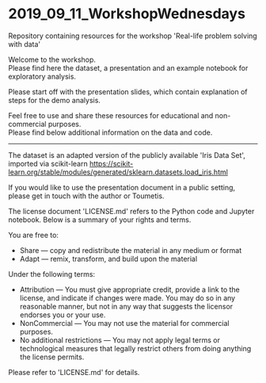 # 2019_09_11_WorkshopWednesdays
Repository containing resources for the workshop 'Real-life problem solving with data'

Welcome to the workshop.   
Please find here the dataset, a presentation and an example notebook for exploratory analysis.

Please start off with the presentation slides, which contain explanation of steps for the demo analysis.

Feel free to use and share these resources for educational and non-commercial purposes.   
Please find below additional information on the data and code.

---

The dataset is an adapted version of the publicly available 'Iris Data Set', imported via scikit-learn https://scikit-learn.org/stable/modules/generated/sklearn.datasets.load_iris.html

If you would like to use the presentation document in a public setting, please get in touch with the author or Toumetis.

The license document 'LICENSE.md' refers to the Python code and Jupyter notebook.
Below is a summary of your rights and terms.

You are free to:
* Share — copy and redistribute the material in any medium or format
* Adapt — remix, transform, and build upon the material

Under the following terms:
* Attribution — You must give appropriate credit, provide a link to the license, and indicate if changes were made. You may do so in any reasonable manner, but not in any way that suggests the licensor endorses you or your use.
* NonCommercial — You may not use the material for commercial purposes.
* No additional restrictions — You may not apply legal terms or technological measures that legally restrict others from doing anything the license permits.

Please refer to 'LICENSE.md' for details.